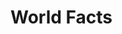 <h1> World Facts </h1>
<a href="https://codepen.io/anfperez/pen/RaONxV> View World Facts on CodePen.io</a>
<h2> Description </h2>
<p> I just wanted to practice calling an API with jQuery/AJAX, since it had been a while since I've worked with those lanuguages. For this very simple and basic page, I used the REST Countries API (https://restcountries.eu/). </p>

<h2> Languages Used </h2>
<ul>
<li> HTML5 </li>
<li> CSS3 </li>
<li> JavaScript </li>
<li> jQuery </li>
</ul>

<h2> Screenshots </h2>
<img src="http://i.imgur.com/4targHX.png" alt= "world_facts" />


